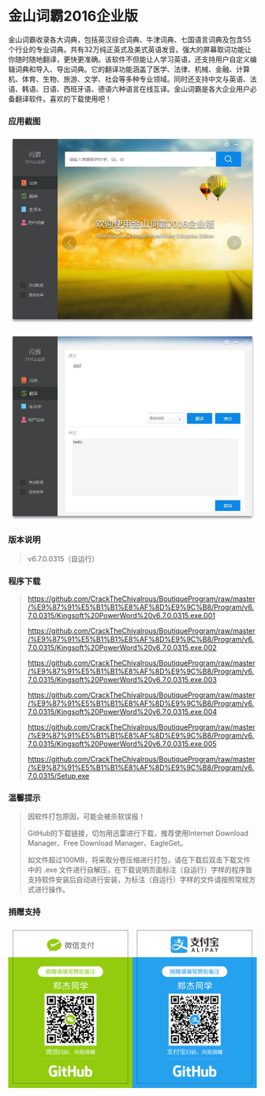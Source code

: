 # 金山词霸2016企业版

金山词霸收录各大词典，包括英汉综合词典、牛津词典、七国语言词典及包含55个行业的专业词典。共有32万纯正英式及美式英语发音。强大的屏幕取词功能让你随时随地翻译，更快更准确。该软件不但能让人学习英语，还支持用户自定义编辑词典和导入、导出词典。它的翻译功能涵盖了医学、法律、机械、金融、计算机、体育、生物、旅游、文学、社会等多种专业领域。同时还支持中文与英语、法语、韩语、日语、西班牙语、德语六种语言在线互译。金山词霸是各大企业用户必备翻译软件。喜欢的下载使用吧！

### 应用截图

![](https://github.com/CrackTheChivalrous/BoutiqueProgram/raw/master/%E9%87%91%E5%B1%B1%E8%AF%8D%E9%9C%B8/Program/v6.7.0.0315/img/img%2001.jpg)

![](https://github.com/CrackTheChivalrous/BoutiqueProgram/raw/master/%E9%87%91%E5%B1%B1%E8%AF%8D%E9%9C%B8/Program/v6.7.0.0315/img/img%2002.jpg)

### 版本说明

> v6.7.0.0315（自运行）

### 程序下载

> https://github.com/CrackTheChivalrous/BoutiqueProgram/raw/master/%E9%87%91%E5%B1%B1%E8%AF%8D%E9%9C%B8/Program/v6.7.0.0315/Kingsoft%20PowerWord%20v6.7.0.0315.exe.001
>
> https://github.com/CrackTheChivalrous/BoutiqueProgram/raw/master/%E9%87%91%E5%B1%B1%E8%AF%8D%E9%9C%B8/Program/v6.7.0.0315/Kingsoft%20PowerWord%20v6.7.0.0315.exe.002
>
> https://github.com/CrackTheChivalrous/BoutiqueProgram/raw/master/%E9%87%91%E5%B1%B1%E8%AF%8D%E9%9C%B8/Program/v6.7.0.0315/Kingsoft%20PowerWord%20v6.7.0.0315.exe.003
>
> https://github.com/CrackTheChivalrous/BoutiqueProgram/raw/master/%E9%87%91%E5%B1%B1%E8%AF%8D%E9%9C%B8/Program/v6.7.0.0315/Kingsoft%20PowerWord%20v6.7.0.0315.exe.004
>
> https://github.com/CrackTheChivalrous/BoutiqueProgram/raw/master/%E9%87%91%E5%B1%B1%E8%AF%8D%E9%9C%B8/Program/v6.7.0.0315/Kingsoft%20PowerWord%20v6.7.0.0315.exe.005
>
> https://github.com/CrackTheChivalrous/BoutiqueProgram/raw/master/%E9%87%91%E5%B1%B1%E8%AF%8D%E9%9C%B8/Program/v6.7.0.0315/Setup.exe

### 温馨提示

> 因软件打包原因，可能会被杀软误报！
>
> GitHub的下载链接，切勿用迅雷进行下载，推荐使用Internet Download Manager、Free Download Manager、EagleGet。
>
> 如文件超过100MB，将采取分卷压缩进行打包，请在下载后双击下载文件中的 .exe 文件进行自解压，在下载说明页面标注（自运行）字样的程序皆支持软件安装后自动进行安装，为标注（自运行）字样的文件请按照常规方式进行操作。

### 捐赠支持

![](https://github.com/CrackTheChivalrous/BoutiqueProgram/raw/master/%E9%87%91%E5%B1%B1%E8%AF%8D%E9%9C%B8/Program/v6.7.0.0315/img/Donation%20Code.png)